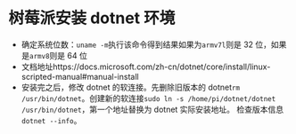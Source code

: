 # 树莓派安装 dotnet 环境

- 确定系统位数：`uname -m`执行该命令得到结果如果为`armv7l`则是 32 位，如果是`armv8`则是 64 位
- 文档地址https://docs.microsoft.com/zh-cn/dotnet/core/install/linux-scripted-manual#manual-install
- 安装完之后，修改 dotnet 的软连接。先删除旧版本的 dotnet`rm /usr/bin/dotnet`。创建新的软连接`sudo ln -s /home/pi/dotnet/dotnet /usr/bin/dotnet`，第一个地址替换为 dotnet 实际安装地址。
  检查版本信息`dotnet --info`。
